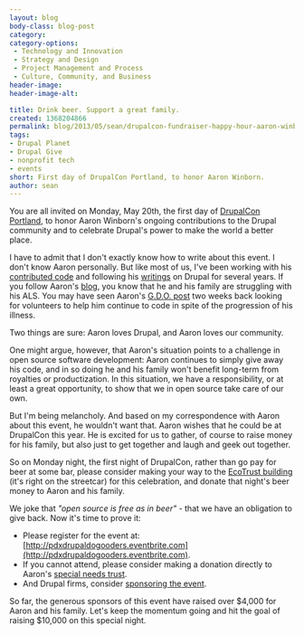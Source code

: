 ```yaml
---
layout: blog
body-class: blog-post
category:
category-options:
 - Technology and Innovation
 - Strategy and Design
 - Project Management and Process
 - Culture, Community, and Business
header-image:
header-image-alt:

title: Drink beer. Support a great family.
created: 1368204866
permalink: blog/2013/05/sean/drupalcon-fundraiser-happy-hour-aaron-winborn/
tags:
- Drupal Planet
- Drupal Give
- nonprofit tech
- events
short: First day of DrupalCon Portland, to honor Aaron Winborn.
author: sean
---
```

You are all invited on Monday, May 20th, the first day of [DrupalCon Portland](http://portland2013.drupal.org/), to honor Aaron Winborn's ongoing contributions to the Drupal community and to celebrate Drupal's power to make the world a better place.

I have to admit that I don't exactly know how to write about this event. I don't know Aaron personally. But like most of us, I've been working with his [contributed code](http://drupal.org/user/33420) and following his [writings](http://www.packtpub.com/create-multimedia-website-with-drupal/book) on Drupal for several years. If you follow Aaron's [blog](http://aaronwinborn.com/), you know that he and his family are struggling with his ALS. You may have seen Aaron's [G.D.O. post](http://groups.drupal.org/node/295728) two weeks back looking for volunteers to help him continue to code in spite of the progression of his illness.

Two things are sure: Aaron loves Drupal, and Aaron loves our community.

One might argue, however, that Aaron's situation points to a challenge in open source software development: Aaron continues to simply give away his code, and in so doing he and his family won't benefit long-term from royalties or productization. In this situation, we have a responsibility, or at least a great opportunity, to show that we in open source take care of our own.

But I'm being melancholy. And based on my correspondence with Aaron about this event, he wouldn't want that. Aaron wishes that he could be at DrupalCon this year. He is excited for us to gather, of course to raise money for his family, but also just to get together and laugh and geek out together.

So on Monday night, the first night of DrupalCon, rather than go pay for beer at some bar, please consider making your way to the [EcoTrust building](https://maps.google.com/maps?q=ecotrust&hl=en&ll=45.528358,-122.680614&spn=0.009546,0.022724&sll=45.543408,-122.654422&sspn=0.305373,0.727158&hq=ecotrust&t=m&z=16&iwloc=A) (it's right on the streetcar) for this celebration, and donate that night's beer money to Aaron and his family.

We joke that *"open source is free as in beer"* - that we have an obligation to give back. Now it's time to prove it:

* Please register for the event at: [http://pdxdrupaldogooders.eventbrite.com](http://pdxdrupaldogooders.eventbrite.com).
* If you cannot attend, please consider making a donation directly to Aaron's [special needs trust](http://aaronwinborn.com/blogs/aaron/special-needs-trust).
* And Drupal firms, consider [sponsoring the event](http://thinkshout.com/contact).

So far, the generous sponsors of this event have raised over $4,000 for Aaron and his family. Let's keep the momentum going and hit the goal of raising $10,000 on this special night.
